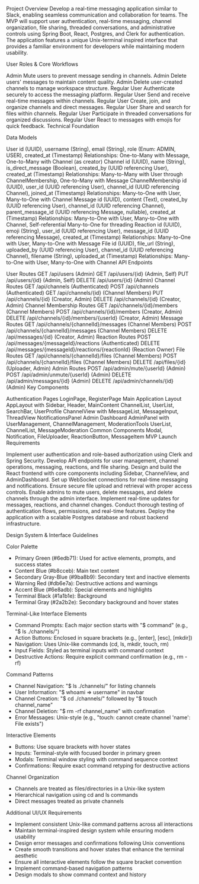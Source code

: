 Project Overview
Develop a real-time messaging application similar to Slack, enabling seamless communication and collaboration for teams. The MVP will support user authentication, real-time messaging, channel organization, file sharing, threaded conversations, and administrative controls using Spring Boot, React, Postgres, and Clerk for authentication. The application features a unique Unix-terminal inspired interface that provides a familiar environment for developers while maintaining modern usability.

User Roles & Core Workflows

Admin
Mute users to prevent message sending in channels.
Admin
Delete users' messages to maintain content quality.
Admin
Delete user-created channels to manage workspace structure.
Regular User
Authenticate securely to access the messaging platform.
Regular User
Send and receive real-time messages within channels.
Regular User
Create, join, and organize channels and direct messages.
Regular User
Share and search for files within channels.
Regular User
Participate in threaded conversations for organized discussions.
Regular User
React to messages with emojis for quick feedback.
Technical Foundation

Data Models

User
id (UUID), username (String), email (String), role (Enum: ADMIN, USER), created_at (Timestamp)
Relationships: One-to-Many with Message, One-to-Many with Channel (as creator)
Channel
id (UUID), name (String), is_direct_message (Boolean), created_by (UUID referencing User), created_at (Timestamp)
Relationships: Many-to-Many with User through ChannelMembership, One-to-Many with Message
ChannelMembership
id (UUID), user_id (UUID referencing User), channel_id (UUID referencing Channel), joined_at (Timestamp)
Relationships: Many-to-One with User, Many-to-One with Channel
Message
id (UUID), content (Text), created_by (UUID referencing User), channel_id (UUID referencing Channel), parent_message_id (UUID referencing Message, nullable), created_at (Timestamp)
Relationships: Many-to-One with User, Many-to-One with Channel, Self-referential Many-to-One for threading
Reaction
id (UUID), emoji (String), user_id (UUID referencing User), message_id (UUID referencing Message), created_at (Timestamp)
Relationships: Many-to-One with User, Many-to-One with Message
File
id (UUID), file_url (String), uploaded_by (UUID referencing User), channel_id (UUID referencing Channel), filename (String), uploaded_at (Timestamp)
Relationships: Many-to-One with User, Many-to-One with Channel
API Endpoints

User Routes
GET /api/users (Admin)
GET /api/users/{id} (Admin, Self)
PUT /api/users/{id} (Admin, Self)
DELETE /api/users/{id} (Admin)
Channel Routes
GET /api/channels (Authenticated)
POST /api/channels (Authenticated)
GET /api/channels/{id} (Channel Members)
PUT /api/channels/{id} (Creator, Admin)
DELETE /api/channels/{id} (Creator, Admin)
Channel Membership Routes
GET /api/channels/{id}/members (Channel Members)
POST /api/channels/{id}/members (Creator, Admin)
DELETE /api/channels/{id}/members/{userId} (Creator, Admin)
Message Routes
GET /api/channels/{channelId}/messages (Channel Members)
POST /api/channels/{channelId}/messages (Channel Members)
DELETE /api/messages/{id} (Creator, Admin)
Reaction Routes
POST /api/messages/{messageId}/reactions (Authenticated)
DELETE /api/messages/{messageId}/reactions/{reactionId} (Reaction Owner)
File Routes
GET /api/channels/{channelId}/files (Channel Members)
POST /api/channels/{channelId}/files (Channel Members)
DELETE /api/files/{id} (Uploader, Admin)
Admin Routes
POST /api/admin/mute/{userId} (Admin)
POST /api/admin/unmute/{userId} (Admin)
DELETE /api/admin/messages/{id} (Admin)
DELETE /api/admin/channels/{id} (Admin)
Key Components

Authentication Pages
LoginPage, RegisterPage
Main Application Layout
AppLayout with Sidebar, Header, MainContent
ChannelList, UserList, SearchBar, UserProfile
ChannelView with MessageList, MessageInput, ThreadView
NotificationsPanel
Admin Dashboard
AdminPanel with UserManagement, ChannelManagement, ModerationTools
UserList, ChannelList, MessageModeration
Common Components
Modal, Notification, FileUploader, ReactionButton, MessageItem
MVP Launch Requirements

Implement user authentication and role-based authorization using Clerk and Spring Security.
Develop API endpoints for user management, channel operations, messaging, reactions, and file sharing.
Design and build the React frontend with core components including Sidebar, ChannelView, and AdminDashboard.
Set up WebSocket connections for real-time messaging and notifications.
Ensure secure file upload and retrieval with proper access controls.
Enable admins to mute users, delete messages, and delete channels through the admin interface.
Implement real-time updates for messages, reactions, and channel changes.
Conduct thorough testing of authentication flows, permissions, and real-time features.
Deploy the application with a scalable Postgres database and robust backend infrastructure.

Design System & Interface Guidelines

Color Palette
- Primary Green (#6edb71): Used for active elements, prompts, and success states
- Content Blue (#b8cceb): Main text content
- Secondary Gray-Blue (#9ba8b9): Secondary text and inactive elements
- Warning Red (#db6e7a): Destructive actions and warnings
- Accent Blue (#6e8adb): Special elements and highlights
- Terminal Black (#1a1b1e): Background
- Terminal Gray (#2a2b2e): Secondary background and hover states

Terminal-Like Interface Elements
- Command Prompts: Each major section starts with "$ command" (e.g., "$ ls ./channels/")
- Action Buttons: Enclosed in square brackets (e.g., [enter], [esc], [mkdir])
- Navigation: Uses Unix-like commands (cd, ls, mkdir, touch, rm)
- Input Fields: Styled as terminal inputs with command context
- Destructive Actions: Require explicit command confirmation (e.g., rm -rf)

Command Patterns
- Channel Navigation: "$ ls ./channels/" for listing channels
- User Information: "$ whoami => username" in navbar
- Channel Creation: "$ cd ./channels/" followed by "$ touch channel_name"
- Channel Deletion: "$ rm -rf channel_name" with confirmation
- Error Messages: Unix-style (e.g., "touch: cannot create channel 'name': File exists")

Interactive Elements
- Buttons: Use square brackets with hover states
- Inputs: Terminal-style with focused border in primary green
- Modals: Terminal window styling with command sequence context
- Confirmations: Require exact command retyping for destructive actions

Channel Organization
- Channels are treated as files/directories in a Unix-like system
- Hierarchical navigation using cd and ls commands
- Direct messages treated as private channels

Additional UI/UX Requirements
- Implement consistent Unix-like command patterns across all interactions
- Maintain terminal-inspired design system while ensuring modern usability
- Design error messages and confirmations following Unix conventions
- Create smooth transitions and hover states that enhance the terminal aesthetic
- Ensure all interactive elements follow the square bracket convention
- Implement command-based navigation patterns
- Design modals to show command context and history
